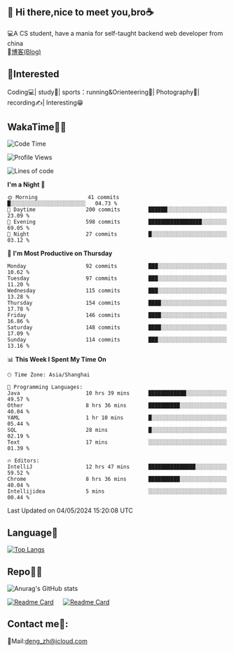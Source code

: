 👋 Hi there,nice to meet you,bro☕
---
💻A CS student, have a mania for self-taught backend web developer from china   
📌[博客(Blog)](https://github.com/HealUP/MyBlog)

 <!-- waka-box start -->
 <!-- waka-box end -->
 
🧲**Interested**
--
Coding💻| study📖| sports：running&Orienteering🏃‍| Photography📸| recording✍️| Interesting😁

WakaTime👨‍💻
---
<!--START_SECTION:waka-->
![Code Time](http://img.shields.io/badge/Code%20Time-1%2C092%20hrs%2045%20mins-blue)

![Profile Views](http://img.shields.io/badge/Profile%20Views-0-blue)

![Lines of code](https://img.shields.io/badge/From%20Hello%20World%20I%27ve%20Written-205.0%20thousand%20lines%20of%20code-blue)

**I'm a Night 🦉** 

```text
🌞 Morning                41 commits          █░░░░░░░░░░░░░░░░░░░░░░░░   04.73 % 
🌆 Daytime                200 commits         ██████░░░░░░░░░░░░░░░░░░░   23.09 % 
🌃 Evening                598 commits         █████████████████░░░░░░░░   69.05 % 
🌙 Night                  27 commits          █░░░░░░░░░░░░░░░░░░░░░░░░   03.12 % 
```
📅 **I'm Most Productive on Thursday** 

```text
Monday                   92 commits          ███░░░░░░░░░░░░░░░░░░░░░░   10.62 % 
Tuesday                  97 commits          ███░░░░░░░░░░░░░░░░░░░░░░   11.20 % 
Wednesday                115 commits         ███░░░░░░░░░░░░░░░░░░░░░░   13.28 % 
Thursday                 154 commits         ████░░░░░░░░░░░░░░░░░░░░░   17.78 % 
Friday                   146 commits         ████░░░░░░░░░░░░░░░░░░░░░   16.86 % 
Saturday                 148 commits         ████░░░░░░░░░░░░░░░░░░░░░   17.09 % 
Sunday                   114 commits         ███░░░░░░░░░░░░░░░░░░░░░░   13.16 % 
```


📊 **This Week I Spent My Time On** 

```text
🕑︎ Time Zone: Asia/Shanghai

💬 Programming Languages: 
Java                     10 hrs 39 mins      ████████████░░░░░░░░░░░░░   49.57 % 
Other                    8 hrs 36 mins       ██████████░░░░░░░░░░░░░░░   40.04 % 
YAML                     1 hr 10 mins        █░░░░░░░░░░░░░░░░░░░░░░░░   05.44 % 
SQL                      28 mins             █░░░░░░░░░░░░░░░░░░░░░░░░   02.19 % 
Text                     17 mins             ░░░░░░░░░░░░░░░░░░░░░░░░░   01.39 % 

🔥 Editors: 
IntelliJ                 12 hrs 47 mins      ███████████████░░░░░░░░░░   59.52 % 
Chrome                   8 hrs 36 mins       ██████████░░░░░░░░░░░░░░░   40.04 % 
Intellijidea             5 mins              ░░░░░░░░░░░░░░░░░░░░░░░░░   00.44 % 
```


 Last Updated on 04/05/2024 15:20:08 UTC
<!--END_SECTION:waka-->

Language🚀
---
[![Top Langs](https://github-readme-stats.vercel.app/api/top-langs/?username=HealUP&layout=compact&hide_border=true)](https://github.com/HealUP)

Repo🧑‍💻
---
![Anurag's GitHub stats](https://github-readme-stats.vercel.app/api?username=HealUP&count_private=true&show_icons=true&theme=gruvbox&hide_border=true) 

[![Readme Card](https://github-readme-stats.vercel.app/api/pin/?username=HealUP&repo=InternetEy&theme=transparent)](https://github.com/HealUP/InternetEy) &emsp;
[![Readme Card](https://github-readme-stats.vercel.app/api/pin/?username=HealUP&repo=CampusExperience&theme=transparent)](https://github.com/HealUP/CampusExperience)


Contact me📱:
---
📮Mail:deng_zh@icloud.com  

